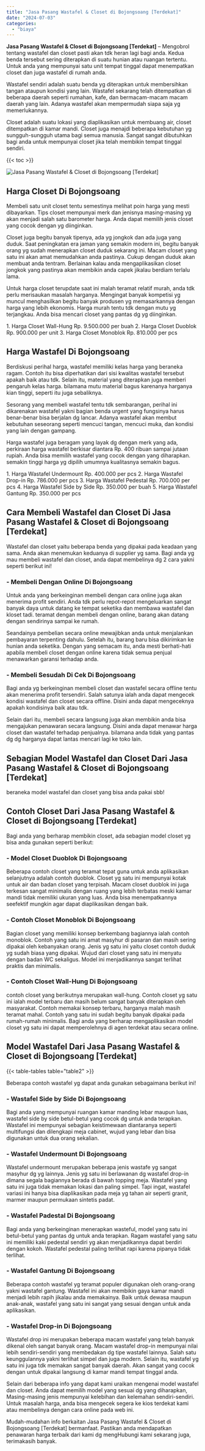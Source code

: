 ```yaml
---
title: "Jasa Pasang Wastafel & Closet di Bojongsoang [Terdekat]"
date: "2024-07-03"
categories: 
  - "biaya"
---
```


**Jasa Pasang Wastafel & Closet di Bojongsoang \[Terdekat\]** – Mengobrol tentang wastafel dan closet pasti akan tdk heran lagi bagi anda. Kedua benda tersebut sering diterapkan di suatu hunian atau ruangan tertentu. Untuk anda yang mempunyai satu unit tempat tinggal dapat menempatkan closet dan juga wastafel di rumah anda.

Wastafel sendiri adalah suatu benda yg diterapkan untuk membersihkan tangan ataupun kondisi yang lain. Wastafel sekarang telah ditempatkan di beberapa daerah seperti rumahan, kafe, dan bermacam-macam macam daerah yang lain. Adanya wastafel akan mempermudah siapa saja yg memerlukannya.

Closet adalah suatu lokasi yang diaplikasikan untuk membuang air, closet ditempatkan di kamar mandi. Closet juga menajdi beberapa kebutuhan yg sungguh-sungguh utama bagi semua manusia. Sangat sangat dibutuhkan bagi anda untuk mempunyai closet jika telah membikin tempat tinggal sendiri.

{{< toc >}}

![Jasa Pasang Wastafel & Closet di Bojongsoang [Terdekat]](/images/wastafel-closet-murah11.png)

## Harga Closet Di Bojongsoang

Membeli satu unit closet tentu semestinya melihat poin harga yang mesti dibayarkan. Tips closet mempunyai merk dan jenisnya masing-masing yg akan menjadi salah satu barometer harga. Anda dapat memilih jenis closet yang cocok dengan yg diinginkan.

Closet juga begitu banyak tipenya, ada yg jongkok dan ada juga yang duduk. Saat peningkatan era jaman yang semakin modern ini, begitu banyak orang yg sudah menerapkan closet duduk sekarang ini. Macam closet yang satu ini akan amat memudahkan anda pastinya. Cukup dengan duduk akan membuat anda tentram. Berlainan kalau anda mengaplikasikan closet jongkok yang pastinya akan membikin anda capek jikalau berdiam terlalu lama.

Untuk harga closet terupdate saat ini malah teramat relatif murah, anda tdk perlu merisaukan masalah harganya. Mengingat banyak kompetisi yg muncul menghasilkan begitu banyak produsen yg memasarkannya dengan harga yang lebih ekonomis. Harga murah tentu tdk dengan mutu yg terjangkau. Anda bisa mencari closet yang pantas dg yg diinginkan.

1\. Harga Closet Wall-Hung Rp. 9.500.000 per buah 2. Harga Closet Duoblok Rp. 900.000 per unit 3. Harga Closet Monoblok Rp. 810.000 per pcs

## Harga Wastafel Di Bojongsoang

Berdiskusi perihal harga, wastafel memiliki kelas harga yang beraneka ragam. Contoh itu bisa diperhatikan dari sisi kwalitas wastafel tersebut apakah baik atau tdk. Selain itu, material yang diterapkan juga memberi pengaruh kelas harga. bilamana mutu material bagus karenanya harganya kian tinggi, seperti itu juga sebaliknya.

Sesorang yang membeli wastafel tentu tdk sembarangan, perihal ini dikarenakan wastafel yakni bagian benda urgent yang fungsinya harus benar-benar bisa berjalan dg lancar. Adanya wastafel akan membut kebutuhan seseorang seperti mencuci tangan, mencuci muka, dan kondisi yang lain dengan gampang.

Harga wastafel juga beragam yang layak dg dengan merk yang ada, perkiraan harga wastafel berkisar diantara Rp. 400 ribuan sampai jutaan rupiah. Anda bisa memilih wastafel yang cocok dengan yang diharapkan. semakin tinggi harga yg dipilih umumnya kualitasnya semakin bagus.

1\. Harga Wastafel Undermount Rp. 400.000 per pcs 2. Harga Wastafel Drop-in Rp. 786.000 per pcs 3. Harga Wastafel Pedestal Rp. 700.000 per pcs 4. Harga Wastafel Side by Side Rp. 350.000 per buah 5. Harga Wastafel Gantung Rp. 350.000 per pcs

## Cara Membeli Wastafel dan Closet Di Jasa Pasang Wastafel & Closet di Bojongsoang \[Terdekat\]

Wastafel dan closet yaitu beberapa benda yang dipakai pada keadaan yang sama. Anda akan menemukan keduanya di supplier yg sama. Bagi anda yg mau membeli wastafel dan closet, anda dapat membelinya dg 2 cara yakni seperti berikut ini!

### \- Membeli Dengan Online Di Bojongsoang

Untuk anda yang berkeinginan membeli dengan cara online juga akan menerima profit sendiri. Anda tdk perlu repot-repot mengeluarkan sangat banyak daya untuk datang ke tempat seketika dan membawa wastafel dan kloset tadi. teramat dengan membeli dengan online, barang akan datang dengan sendirinya sampai ke rumah.

Seandainya pembelian secara online mewajibkan anda untuk menjalankan pembayaran terpenting dahulu. Setelah itu, barang baru bisa dikirimkan ke hunian anda seketika. Dengan yang semacam itu, anda mesti berhati-hati apabila membeli closet dengan online karena tidak semua penjual menawarkan garansi terhadap anda.

### \- Membeli Sesudah Di Cek Di Bojongsoang

Bagi anda yg berkeinginan membeli closet dan wastafel secara offline tentu akan menerima profit tersendiri. Salah satunya ialah anda dapat mengecek kondisi wastafel dan closet secara offline. Disini anda dapat mengeceknya apakah kondisinya baik atau tdk.

Selain dari itu, membeli secara langsung juga akan membikin anda bisa mengajukan penawaran secara langsung. Disini anda dapat menawar harga closet dan wastafel terhadap penjualnya. bilamana anda tidak yang pantas dg dg harganya dapat lantas mencari lagi ke toko lain.

## Sebagian Model Wastafel dan Closet Dari Jasa Pasang Wastafel & Closet di Bojongsoang \[Terdekat\]

beraneka model wastafel dan closet yang bisa anda pakai sbb!

## Contoh Closet Dari Jasa Pasang Wastafel & Closet di Bojongsoang \[Terdekat\]

Bagi anda yang berharap membikin closet, ada sebagian model closet yg bisa anda gunakan seperti berikut:

### \- Model Closet Duoblok Di Bojongsoang

Beberapa contoh closet yang teramat tepat guna untuk anda aplikasikan selanjutnya adalah contoh duoblok. Closet yg satu ini mempunyai kotak untuk air dan badan closet yang terpisah. Macam closet duoblok ini juga terkesan sangat minimalis dengan ruang yang lebih terbatas meski kamar mandi tidak memiliki ukuran yang luas. Anda bisa menempatkannya seefektif mungkin agar dapat diaplikasikan dengan baik.

### \- Contoh Closet Monoblok Di Bojongsoang

Bagian closet yang memiliki konsep berkembang bagiannya ialah contoh monoblok. Contoh yang satu ini amat masyhur di pasaran dan masih sering dipakai oleh kebanyakan orang. Jenis yg satu ini yaitu closet contoh duduk yg sudah biasa yang dipakai. Wujud dari closet yang satu ini menyatu dengan badan WC sekaligus. Model ini menjadikannya sangat terlihat praktis dan minimalis.

### \- Contoh Closet Wall-Hung Di Bojongsoang

contoh closet yang berikutnya merupakan wall-hung. Contoh closet yg satu ini ialah model terbaru dan masih belum sangat banyak diterapkan oleh masyarakat. Contoh memakai konsep terbaru, harganya malah masih teramat mahal. Contoh yang satu ini sudah begitu banyak dipakai pada rumah-rumah minimalis. Bagi anda yang berharap mengaplikasikan model closet yg satu ini dapat memperolehnya di agen terdekat atau secara online.

## Model Wastafel Dari Jasa Pasang Wastafel & Closet di Bojongsoang \[Terdekat\]

{{< table-tables table="table2" >}}

Beberapa contoh wastafel yg dapat anda gunakan sebagaimana berikut ini!

### \- Wastafel Side by Side Di Bojongsoang

Bagi anda yang mempunyai ruangan kamar manding lebar maupun luas, wastafel side by side betul-betul yang cocok dg untuk anda terapkan. Wastafel ini mempunyai sebagian keistimewaan diantaranya seperti multifungsi dan dilengkapi meja cabinet, wujud yang lebar dan bisa digunakan untuk dua orang sekalian.

### \- Wastafel Undermount Di Bojongsoang

Wastafel undermount merupakan beberapa jenis wastafe yg sangat masyhur dg yg lainnya. Jenis yg satu ini berlawanan dg wastafel drop-in dimana segala bagiannya berada di bawah topping meja. Wastafel yang satu ini juga tidak memakan lokasi dan paling simpel. Tapi ingat, wastafel variasi ini hanya bisa diaplikasikan pada meja yg tahan air seperti granit, marmer maupun permukaan sintetis padat.

### \- Wastafel Padestal Di Bojongsoang

Bagi anda yang berkeinginan menerapkan wasteful, model yang satu ini betul-betul yang pantas dg untuk anda terapkan. Ragam wastafel yang satu ini memiliki kaki pedestal sendiri yg akan menjadikannya dapat berdiri dengan kokoh. Wastafel pedestal paling terlihat rapi karena pipanya tidak terlihat.

### \- Wastafel Gantung Di Bojongsoang

Beberapa contoh wastafel yg teramat populer digunakan oleh orang-orang yakni wastafel gantung. Wastafel ini akan membikin gaya kamar mandi menjadi lebih rapih jikalau anda memakainya. Baik untuk dewasa maupun anak-anak, wastafel yang satu ini sangat yang sesuai dengan untuk anda aplikasikan.

### \- Wastafel Drop-in Di Bojongsoang

Wastafel drop ini merupakan beberapa macam wastafel yang telah banyak dikenal oleh sangat banyak orang. Macam wastafel drop-in mempunyai nilai lebih sendiri-sendiri yang membedakan dg tipe wastafel lainnya. Salah satu keunggulannya yakni terlihat simpel dan juga modern. Selain itu, wastafel yg satu ini juga tdk memakan sangat banyak daerah. Akan sangat yang cocok dengan untuk dipakai langsung di kamar mandi tempat tinggal anda.

Selain dari beberapa info yang dapat kami uraikan mengenai model wastafel dan closet. Anda dapat memilih model yang sesuai dg yang diharapkan, Masing-masing jenis mempunyai kelebihan dan kelemahan sendiri-sendiri. Untuk masalah harga, anda bisa mengecek segera ke kios terdekat kami atau membelinya dengan cara online pada web ini.

Mudah-mudahan info berkaitan Jasa Pasang Wastafel & Closet di Bojongsoang \[Terdekat\] bermanfaat. Pastikan anda mendapatkan penawaran harga terbaik dari kami dg mengHubungi kami sekarang juga, terimakasih banyak.
